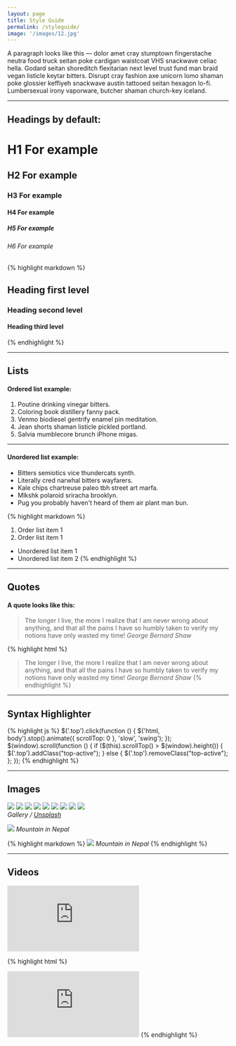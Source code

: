 ```yaml
---
layout: page
title: Style Guide
permalink: /styleguide/
image: '/images/12.jpg'
---
```


A paragraph looks like this — dolor amet cray stumptown fingerstache neutra food truck seitan poke cardigan waistcoat VHS snackwave celiac hella. Godard seitan shoreditch flexitarian next level trust fund man braid vegan listicle keytar bitters. Disrupt cray fashion axe unicorn lomo shaman poke glossier keffiyeh snackwave austin tattooed seitan hexagon lo-fi. Lumbersexual irony vaporware, butcher shaman church-key iceland.

***

## Headings by default:

# H1 For example
## H2 For example
### H3 For example
#### H4 For example
##### H5 For example
###### H6 For example

{% highlight markdown %}
## Heading first level
### Heading second level
#### Heading third level
{% endhighlight %}

***

## Lists

#### Ordered list example:

1. Poutine drinking vinegar bitters.
2. Coloring book distillery fanny pack.
3. Venmo biodiesel gentrify enamel pin meditation.
4. Jean shorts shaman listicle pickled portland.
5. Salvia mumblecore brunch iPhone migas.

***

#### Unordered list example:

* Bitters semiotics vice thundercats synth.
* Literally cred narwhal bitters wayfarers.
* Kale chips chartreuse paleo tbh street art marfa.
* Mlkshk polaroid sriracha brooklyn.
* Pug you probably haven't heard of them air plant man bun.

{% highlight markdown %}
1. Order list item 1
2. Order list item 1

* Unordered list item 1
* Unordered list item 2
{% endhighlight %}

***

## Quotes

#### A quote looks like this:

> The longer I live, the more I realize that I am never wrong about anything, and that all the pains I have so humbly taken to verify my notions have only wasted my time!
> <cite>George Bernard Shaw</cite>

{% highlight html %}
> The longer I live, the more I realize that I am never wrong about anything, and that all the pains I have so humbly taken to verify my notions have only wasted my time!
> <cite>George Bernard Shaw</cite>
{% endhighlight %}

***



## Syntax Highlighter

{% highlight js %}
  $('.top').click(function () {
    $('html, body').stop().animate({ scrollTop: 0 }, 'slow', 'swing');
  });
  $(window).scroll(function () {
    if ($(this).scrollTop() > $(window).height()) {
      $('.top').addClass("top-active");
    } else {
      $('.top').removeClass("top-active");
    };
  });
{% endhighlight %}

***

## Images

<div class="gallery-box">
  <div class="gallery">
    <img src="/images/02.jpg">
    <img src="/images/04.jpg">
    <img src="/images/05.jpg">
    <img src="/images/11.jpg">
    <img src="/images/08.jpg">
    <img src="/images/09.jpg">
    <img src="/images/10.jpg">
    <img src="/images/13.jpg">
    <img src="/images/14.jpg">
  </div>
  <em>Gallery / <a href="https://unsplash.com/" target="_blank">Unsplash</a></em>
</div>

![]({{site.baseurl}}/images/09.jpg)
*Mountain in Nepal*

{% highlight markdown %}
  ![]({{site.baseurl}}/images/09.jpg)
  *Mountain in Nepal*
{% endhighlight %}

***

## Videos

<p><iframe src="https://www.youtube.com/embed/iWowJBRMtpc" frameborder="0" allowfullscreen></iframe></p>

{% highlight html %}
  <iframe src="https://www.youtube.com/embed/iWowJBRMtpc" frameborder="0" allowfullscreen></iframe>
{% endhighlight %}